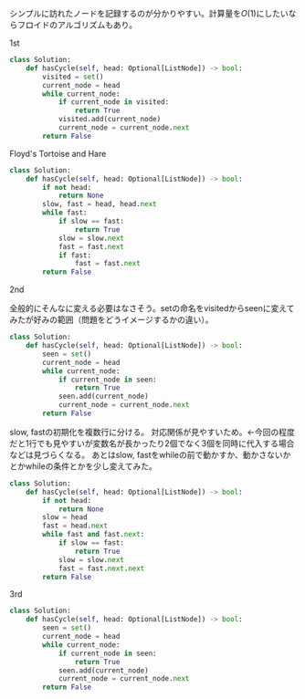 シンプルに訪れたノードを記録するのが分かりやすい。計算量を$O(1)$にしたいならフロイドのアルゴリズムもあり。

1st

```python
class Solution:
    def hasCycle(self, head: Optional[ListNode]) -> bool:
        visited = set()
        current_node = head
        while current_node:
            if current_node in visited:
                return True
            visited.add(current_node)
            current_node = current_node.next
        return False
```

Floyd's Tortoise and Hare

```python
class Solution:
    def hasCycle(self, head: Optional[ListNode]) -> bool:
        if not head:
            return None
        slow, fast = head, head.next
        while fast:
            if slow == fast:
                return True
            slow = slow.next
            fast = fast.next
            if fast:
                fast = fast.next
        return False
```

2nd

全般的にそんなに変える必要はなさそう。setの命名をvisitedからseenに変えてみたが好みの範囲（問題をどうイメージするかの違い）。

```python
class Solution:
    def hasCycle(self, head: Optional[ListNode]) -> bool:
        seen = set()
        current_node = head
        while current_node:
            if current_node in seen:
                return True
            seen.add(current_node)
            current_node = current_node.next
        return False
```

slow, fastの初期化を複数行に分ける。
対応関係が見やすいため。←今回の程度だと1行でも見やすいが変数名が長かったり2個でなく3個を同時に代入する場合などは見づらくなる。
あとはslow, fastをwhileの前で動かすか、動かさないかとかwhileの条件とかを少し変えてみた。

```python
class Solution:
    def hasCycle(self, head: Optional[ListNode]) -> bool:
        if not head:
            return None
        slow = head
        fast = head.next
        while fast and fast.next:
            if slow == fast:
                return True
            slow = slow.next
            fast = fast.next.next
        return False
```

3rd

```python
class Solution:
    def hasCycle(self, head: Optional[ListNode]) -> bool:
        seen = set()
        current_node = head
        while current_node:
            if current_node in seen:
                return True
            seen.add(current_node)
            current_node = current_node.next
        return False
```

